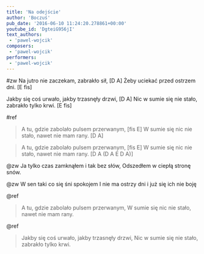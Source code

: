 ```yaml
---
title: 'Na odejście'
author: 'Boczuś'
pub_date: '2016-06-10 11:24:20.278861+00:00'
youtube_id: 'DgteiG956jI'
text_authors:
 - 'pawel-wojcik'
composers:
 - 'pawel-wojcik'
performers:
 - 'pawel-wojcik'
---
```


#zw
Na jutro nie zaczekam, zabrakło sił,			        [D A]
Żeby uciekać przed ostrzem dni.			                [E fis]

Jakby się coś urwało, jakby trzasnęły drzwi,		[D A]
Nic w sumie się nie stało, zabrakło tylko krwi.	[E fis]

#ref
>A tu, gdzie zabolało pulsem przerwanym,		[fis E]
>W sumie się nic nie stało, nawet nie mam rany.	[D A]

>A tu, gdzie zabolało pulsem przerwanym,		[fis E]
>W sumie się nic nie stało, nawet nie mam rany.	[D A (D A E D A)]

@zw
Ja tylko czas zamknąłem i tak bez słów,
Odszedłem w ciepłą stronę snów.

@zw
W sen taki co się śni spokojem
I nie ma ostrzy dni i już się ich nie boję

@ref
>A tu, gdzie zabolało pulsem przerwanym,
>W sumie się nic nie stało, nawet nie mam rany.

@ref
>Jakby się coś urwało, jakby trzasnęły drzwi,
>Nic w sumie się nie stało, zabrakło tylko krwi.
